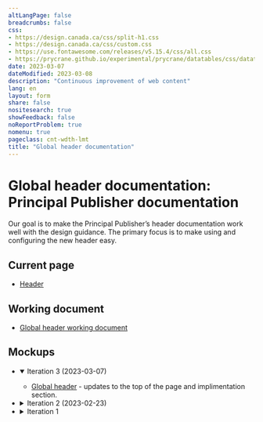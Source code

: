```yaml
---
altLangPage: false
breadcrumbs: false
css:
- https://design.canada.ca/css/split-h1.css
- https://design.canada.ca/css/custom.css
- https://use.fontawesome.com/releases/v5.15.4/css/all.css
- https://prycrane.github.io/experimental/prycrane/datatables/css/datatables-fun.css
date: 2023-03-07
dateModified: 2023-03-08
description: "Continuous improvement of web content"
lang: en
layout: form
share: false
nositesearch: true
showFeedback: false
noReportProblem: true
nomenu: true
pageclass: cnt-wdth-lmt
title: "Global header documentation"
---
```

<h1 property="name" id="wb-cont" dir="ltr"><span class="stacked"><span>Global header documentation</span>: <span>Principal Publisher documentation</span></span></h1>
<p>Our goal is to make the Principal Publisher’s header documentation work well with the design guidance.  The primary focus is to make using and configuring the new header easy.  </p>
<h2 class="mrgn-tp-lg">Current page</h2>
<ul>
  <li><a href="https://wet-boew.github.io/GCWeb/sites/header/header-docs-en.html">Header</a></li>
</ul>
<h2>Working document</h2>
<ul class="list-unstyled fa-ul">
  <li><span class="fa-li"><span class="fab fa-google"></span></span><a href="https://docs.google.com/document/d/1YY6JkiJ3nRywwalKJfCxSbqHn2z0SlfvFC8y4eBOrhU">Global header working document</a></li>
</ul>
<h2>Mockups</h2>
<div class="row">
  <div class="col-md-8">
    <ul class="list-unstyled mrgn-tp-lg">
      <li>
        <details open="open">
          <summary>Iteration 3 (2023-03-07)</summary>
          <ul class="mrgn-tp-md">
            <li><a href="gcweb-02.html">Global header</a> - updates to the top of the page and implimentation section.</li>
          </ul>
        </details>
      </li>
      <li>
        <details>
          <summary>Iteration 2 (2023-02-23)</summary>
          <ul class="mrgn-tp-md">
            <li><a href="gcweb-01.html">Global header</a></li>
          </ul>
        </details>
      </li>
      <li>
        <details>
          <summary>Iteration 1</summary>
          <ul class="mrgn-tp-md">
            <li><a href="gcweb.html">Global header</a></li>
          </ul>
        </details>
      </li>
    </ul>
  </div>
</div>
